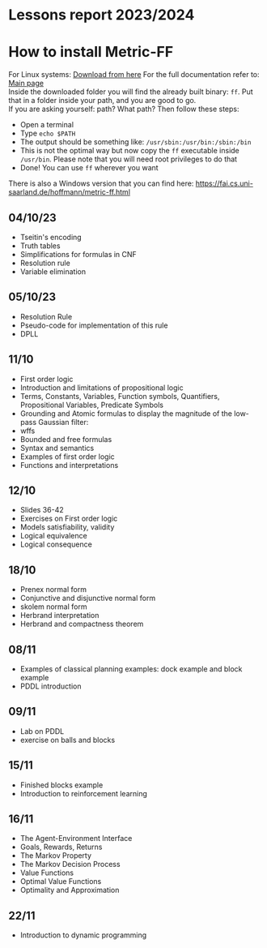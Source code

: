 # Lessons report 2023/2024
# How to install Metric-FF
For Linux systems:
[Download from here](https://fai.cs.uni-saarland.de/hoffmann/ff/FF-v2.3-newlines-parse-goldman.tgz)
For the full documentation refer to:
[Main page](https://fai.cs.uni-saarland.de/hoffmann/ff.html)<br>
Inside the downloaded folder you will find the already built binary: `ff`. Put that in a folder inside your path, and you are
good to go.<br>
If you are asking yourself: path? What path? Then follow these steps:
- Open a terminal
- Type `echo $PATH`
- The output should be something like: `/usr/sbin:/usr/bin:/sbin:/bin`
- This is not the optimal way but now copy the `ff` executable inside `/usr/bin`. Please note that you will need root privileges to do that
- Done! You can use `ff` wherever you want

There is also a Windows version that you can find here:
https://fai.cs.uni-saarland.de/hoffmann/metric-ff.html
## 04/10/23
- Tseitin's encoding
- Truth tables
- Simplifications for formulas in CNF
- Resolution rule
- Variable elimination

## 05/10/23
- Resolution Rule
- Pseudo-code for implementation of this rule
- DPLL
## 11/10
- First order logic
- Introduction and limitations of propositional logic
- Terms, Constants, Variables, Function symbols, Quantifiers, Propositional Variables, Predicate Symbols
- Grounding and Atomic formulas to display the magnitude of the low-pass Gaussian filter:
- wffs
- Bounded and free formulas
- Syntax and semantics
- Examples of first order logic
- Functions and interpretations
## 12/10
- Slides 36-42
- Exercises on First order logic
- Models satisfiability, validity
- Logical equivalence
- Logical consequence

## 18/10
- Prenex normal form
- Conjunctive and disjunctive normal form
- skolem normal form
- Herbrand interpretation
- Herbrand and compactness theorem

## 08/11
- Examples of classical planning examples: dock example and block example
- PDDL introduction
## 09/11
- Lab on PDDL
- exercise on balls and blocks
## 15/11
- Finished blocks example
- Introduction to reinforcement learning
## 16/11
- The Agent-Environment Interface
- Goals, Rewards, Returns
- The Markov Property
- The Markov Decision Process
- Value Functions
- Optimal Value Functions
- Optimality and Approximation
## 22/11
- Introduction to dynamic programming
